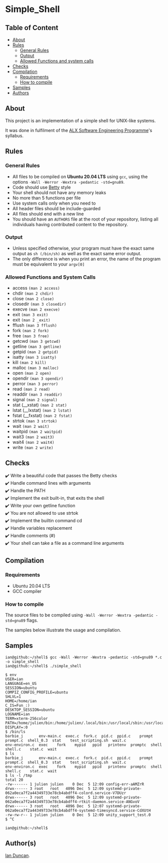 # Simple_Shell

## Table of Content

- [About](#about)
- [Rules](#rules)
  - [General Rules](#general-rules)
  - [Output](#output)
  - [Allowed Functions and system calls](#allowed-functions-and-system-calls)
- [Checks](#checks)
- [Compilation](#compilation)
  - [Requirements](#requirements)
  - [How to compile](#how-to-compile)
- [Samples](#samples)
- [Authors](#authors)

## About

This project is an implementation of a simple shell for UNIX-like systems.

It was done in fulfilment of the
[ALX Software Engineering Programme](https://www.alxafrica.com/ "ALX SE")'s syllabus.

## Rules

### General Rules

- All files to be compiled on **Ubuntu 20.04 LTS** using `gcc`, using the
options `-Wall -Werror -Wextra -pedantic -std=gnu89`.
- Code should use [Betty](https://github.com/holbertonschool/Betty "Betty Style") style
- Your shell should not have any memory leaks
- No more than 5 functions per file
- Use system calls only when you need to
- All header files should be include-guarded
- All files should end with a new line
- You should have an `AUTHORS` file at the root of your repository, listing all individuals having contributed content to the repository.

### Output

- Unless specified otherwise, your program must have the exact same output as `sh (/bin/sh)` as well as the exact same error output.
- The only difference is when you print an error, the name of the program must be equivalent to your `argv[0]`

### Allowed Functions and System Calls

- access `(man 2 access)`
- chdir `(man 2 chdir)`
- close `(man 2 close)`
- closedir `(man 3 closedir)`
- execve `(man 2 execve)`
- exit `(man 3 exit)`
- exit `(man 2 _exit)`
- fflush `(man 3 fflush)`
- fork `(man 2 fork)`
- free `(man 3 free)`
- getcwd `(man 3 getcwd)`
- getline `(man 3 getline)`
- getpid `(man 2 getpid)`
- isatty `(man 3 isatty)`
- kill `(man 2 kill)`
- malloc `(man 3 malloc)`
- open `(man 2 open)`
- opendir `(man 3 opendir)`
- perror `(man 3 perror)`
- read `(man 2 read)`
- readdir `(man 3 readdir)`
- signal `(man 2 signal)`
- stat (__xstat) `(man 2 stat)`
- lstat (__lxstat) `(man 2 lstat)`
- fstat (__fxstat) `(man 2 fstat)`
- strtok `(man 3 strtok)`
- wait `(man 2 wait)`
- waitpid `(man 2 waitpid)`
- wait3 `(man 2 wait3)`
- wait4 `(man 2 wait4)`
- write `(man 2 write)`

## Checks

:heavy_check_mark:  Write a beautiful code that passes the Betty checks\
:heavy_check_mark:  Handle command lines with arguments\
:heavy_check_mark:  Handle the PATH\
:heavy_check_mark:  Implement the exit built-in, that exits the shell\
:heavy_check_mark:  Write your own getline function\
:heavy_check_mark:  You are not allowed to use strtok\
:heavy_check_mark:  Implement the builtin command cd\
:heavy_check_mark:  Handle variables replacement\
:heavy_check_mark:  Handle comments (#)\
:heavy_check_mark:  Your shell can take a file as a command line arguments

## Compilation

### Requirements

- Ubuntu 20.04 LTS
- GCC compiler

### How to compile

The source files to be compiled using
`-Wall -Werror -Wextra -pedantic -std=gnu89` flags.

The samples below illustrate the usage and compilation.

## Samples

```console
ian@github:~/shell$ gcc -Wall -Werror -Wextra -pedantic -std=gnu89 *.c -o simple_shell
ian@github:~/shell$ ./simple_shell

$ env
USER=ian
LANGUAGE=en_US
SESSION=ubuntu
COMPIZ_CONFIG_PROFILE=ubuntu
SHLVL=1
HOME=/home/ian
C_IS=Fun_:)
DESKTOP_SESSION=ubuntu
LOGNAME=ian
TERM=xterm-256color
PATH=/home/julien/bin:/home/julien/.local/bin:/usr/local/sbin:/usr/local/bin:/usr/sbin:/usr/bin:/sbin:/bin:/usr/games:/usr/local/games:/snap/bin
DISPLAY=:0
$ /bin/ls
barbie_j       env-main.c  exec.c  fork.c  pid.c  ppid.c    prompt   prompt.c  shell_0.3  stat    test_scripting.sh  wait.c
env-environ.c  exec    fork    mypid   ppid   printenv  promptc  shell     shell.c    stat.c  wait
$ ls
barbie_j       env-main.c  exec.c  fork.c  pid.c  ppid.c    prompt   prompt.c  shell_0.3  stat    test_scripting.sh  wait.c
env-environ.c  exec    fork    mypid   ppid   printenv  promptc  shell     shell.c    stat.c  wait
$ ls -l /tmp 
total 20
-rw------- 1 julien julien    0 Dec  5 12:09 config-err-aAMZrR
drwx------ 3 root   root   4096 Dec  5 12:09 systemd-private-062a0eca7f2a44349733e78cb4abdff4-colord.service-V7DUzr
drwx------ 3 root   root   4096 Dec  5 12:09 systemd-private-062a0eca7f2a44349733e78cb4abdff4-rtkit-daemon.service-ANGvoV
drwx------ 3 root   root   4096 Dec  5 12:07 systemd-private-062a0eca7f2a44349733e78cb4abdff4-systemd-timesyncd.service-CdXUtH
-rw-rw-r-- 1 julien julien    0 Dec  5 12:09 unity_support_test.0
$ ^C

ian@github:~/shell$
```

## Author(s)

[Ian Duncan](https://github.com/dr8co/ "Ian").
